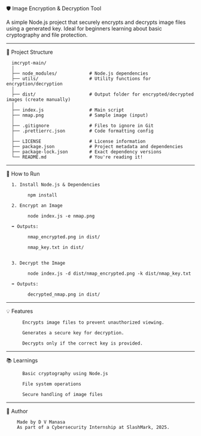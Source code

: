 🛡 Image Encryption & Decryption Tool

A simple Node.js project that securely encrypts and decrypts image files using a generated key. Ideal for beginners learning about basic cryptography and file protection.


---

📂 Project Structure

      imcrypt-main/
      │
      ├── node_modules/            # Node.js dependencies
      ├── utils/                   # Utility functions for encryption/decryption
      │
      ├── dist/                    # Output folder for encrypted/decrypted images (create manually)
      │
      ├── index.js                 # Main script
      ├── nmap.png                 # Sample image (input)
      │
      ├── .gitignore               # Files to ignore in Git
      ├── .prettierrc.json         # Code formatting config
      │
      ├── LICENSE                  # License information
      ├── package.json             # Project metadata and dependencies
      ├── package-lock.json        # Exact dependency versions
      └── README.md                # You're reading it!
      

---

🚀 How to Run

      1. Install Node.js & Dependencies
      
            npm install
      
      2. Encrypt an Image
      
            node index.js -e nmap.png
      
      ➡ Outputs:
      
            nmap_encrypted.png in dist/
      
            nmap_key.txt in dist/
      
      
      3. Decrypt the Image
      
            node index.js -d dist/nmap_encrypted.png -k dist/nmap_key.txt
      
      ➡ Outputs:

            decrypted_nmap.png in dist/



---

💡 Features

          Encrypts image files to prevent unauthorized viewing.
          
          Generates a secure key for decryption.
          
          Decrypts only if the correct key is provided.



---

📚 Learnings

          Basic cryptography using Node.js
          
          File system operations
          
          Secure handling of image files
---
👤 Author

        Made by D V Manasa
        As part of a Cybersecurity Internship at SlashMark, 2025.

